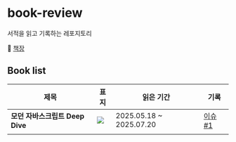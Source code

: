 # book-review

서적을 읽고 기록하는 레포지토리

📖 [책장](https://github.com/gmlwlsdl/book-review/issues/1)

## Book list

| 제목                                         | 표지                                                                                                                                                                                                                                                                                                                                                                                                                                                                                                                                                                                                                                                                                                                                                                                                                                                                                                        | 읽은 기간               | 기록                                                                                         |
| -------------------------------------------- | ----------------------------------------------------------------------------------------------------------------------------------------------------------------------------------------------------------------------------------------------------------------------------------------------------------------------------------------------------------------------------------------------------------------------------------------------------------------------------------------------------------------------------------------------------------------------------------------------------------------------------------------------------------------------------------------------------------------------------------------------------------------------------------------------------------------------------------------------------------------------------------------------------------- | ----------------------- | -------------------------------------------------------------------------------------------- |
| <strong>모던 자바스크립트 Deep Dive</strong> | <img src="https://github.com/user-attachments/assets/d26ebdaa-c208-4a07-8c89-c07f453f8599" style="max-width: 100%; height: auto; max-height: 250px;"> | 2025.05.18 ~ 2025.07.20 | [이슈 #1](https://github.com/gmlwlsdl/book-review/issues/1?issue=gmlwlsdl%7Cbook-review%7C2) |
|                                              |
